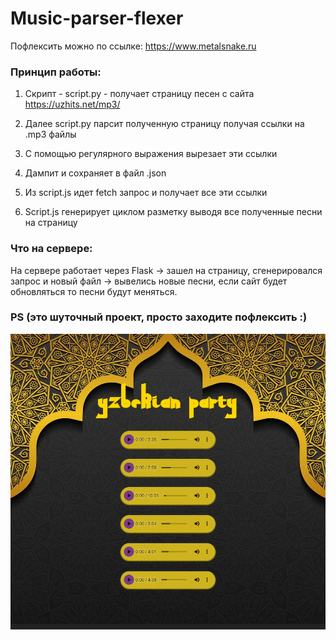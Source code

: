 # Music-parser-flexer



Пофлексить можно по ссылке: https://www.metalsnake.ru

### Принцип работы:

1. Скрипт - script.py - получает страницу песен с сайта https://uzhits.net/mp3/

2. Далее script.py парсит полученную страницу получая ссылки на .mp3 файлы

3. С помощью регулярного выражения вырезает эти ссылки

4. Дампит и сохраняет в файл .json

5. Из script.js идет fetch запрос и получает все эти ссылки

6. Script.js генерирует циклом разметку выводя все полученные песни на страницу

### Что на сервере:

На сервере работает через Flask -> зашел на страницу, сгенерировался запрос и новый файл -> вывелись новые песни, если сайт будет обновляться то песни будут меняться.


### PS (это шуточный проект, просто заходите пофлексить :)

![alt text](Screenshot_2.png)

